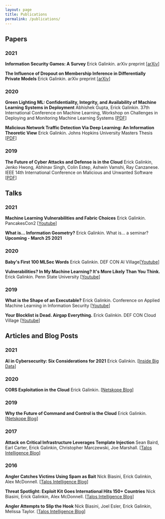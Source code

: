 ```yaml
---
layout: page
title: Publications
permalink: /publications/
---
```

## Papers
### 2021
**Information Security Games: A Survey** Erick Galinkin. arXiv preprint [[arXiv](https://arxiv.org/abs/2103.12520)]

**The Influence of Dropout on Membership Inference in Differentially Private Models** Erick Galinkin. arXiv preprint [[arXiv](https://arxiv.org/abs/2103.09008)]

### 2020
**Green Lighting ML: Confidentiality, Integrity, and Availability of Machine Learning Systems in Deployment** Abhishek Gupta, Erick Galinkin. 37th International Conference on Machine Learning, Workshop on Challenges in Deploying and Monitoring Machine Learning Systems [[PDF](/publications/Gupta_2020_Green.pdf)]

**Malicious Network Traffic Detection Via Deep Learning: An Information Theoretic View**
Erick Galinkin. Johns Hopkins University Masters Thesis
[[PDF](/publications/Galinkin_2020_Malicious.pdf)]

### 2019
**The Future of Cyber Attacks and Defense is in the Cloud** Erick Galinkin, Jenko Hwong, Abhinav Singh, Colin Estep, Ashwin Vamshi, Ray Canzanese. IEEE 14th International Conference on Malicious and Unwanted Software [[PDF](/publications/Galinkin_MALWARE_2019.pdf)]

## Talks
### 2021
**Machine Learning Vulnerabilities and Fabric Choices** Erick Galinkin. PancakesCon2 [[Youtube](https://www.youtube.com/watch?v=8Gy8iU6X6wI)]

**What is... Information Geometry?** Erick Galinkin. What is... a seminar? **Upcoming - March 25 2021**

### 2020
**Baby's First 100 MLSec Words** Erick Galinkin. DEF CON AI Village[[Youtube](https://www.youtube.com/watch?v=Xo2KZCbJWCg)]

**Vulnerabilities? In My Machine Learning? It's More Likely Than You Think.** Erick Galinkin. Penn State University [[Youtube](https://www.youtube.com/watch?v=8V_jgK9ge1Y)]

### 2019
**What is the Shape of an Executable?** Erick Galinkin. Conference on Applied Machine Learning in Information Security [[Youtube](https://www.youtube.com/watch?v=s3exsQI9feI)]

**Your Blocklist is Dead. Airgap Everything.** Erick Galinkin. DEF CON Cloud Village [[Youtube](https://www.youtube.com/watch?v=m5NxE9yZjR4)]

## Articles and Blog Posts
### 2021
**AI in Cybersecurity: Six Considerations for 2021** Erick Galinkin. [[Inside Big Data](https://insidebigdata.com/2021/02/25/ai-in-cybersecurity-six-considerations-for-2021/)]

### 2020
**CORS Exploitation in the Cloud** Erick Galinkin. [[Netskope Blog](https://www.netskope.com/blog/cors-exploitation-in-the-cloud)]

### 2019
**Why the Future of Command and Control is the Cloud** Erick Galinkin. [[Netskope Blog](https://www.netskope.com/blog/why-the-future-of-command-and-control-is-the-cloud)]

### 2017
**Attack on Critical Infrastructure Leverages Template Injection** Sean Baird, Earl Carter, Erick Galinkin, Christopher Marczewski, Joe Marshall. [[Talos Intelligence Blog](https://blog.talosintelligence.com/2017/07/template-injection.html)]

### 2016
**Angler Catches Victims Using Spam as Bait** Nick Biasini, Erick Galinkin, Alex McDonnell. [[Talos Intelligence Blog](https://blog.talosintelligence.com/2016/05/angler-phish.html)]

**Threat Spotlight: Exploit Kit Goes International Hits 150+ Countries** Nick Biasini, Erick Galinkin, Alex McDonnell. [[Talos Intelligence Blog](https://blog.talosintelligence.com/2016/04/nuclear-exposed.html)]

**Angler Attempts to Slip the Hook** Nick Biasini, Joel Esler, Erick Galinkin, Melissa Taylor. [[Talos Intelligence Blog](https://blog.talosintelligence.com/2016/03/angler-slips-hook.html)]
